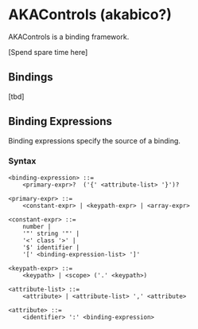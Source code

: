 AKAControls (akabico?)
======================

AKAControls is a binding framework.

[Spend spare time here]

## Bindings
[tbd]

## Binding Expressions

Binding expressions specify the source of a binding.

### Syntax


```
<binding-expression> ::=
	<primary-expr>?  ('{' <attribute-list> '}')?
	
<primary-expr> ::=
	<constant-expr> | <keypath-expr> | <array-expr>

<constant-expr> ::=
	number |
	'"' string '"' |
	'<' class '>' |
	'$' identifier |
	'[' <binding-expression-list> ']'

<keypath-expr> ::=
	<keypath> | <scope> ('.' <keypath>)

<attribute-list> ::=
	<attribute> | <attribute-list> ',' <attribute>

<attribute> ::=
	<identifier> ':' <binding-expression>
```
